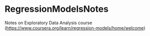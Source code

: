 # RegressionModelsNotes
Notes on Exploratory Data Analysis course (https://www.coursera.org/learn/regression-models/home/welcome) 
